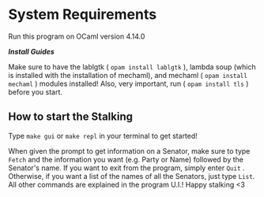 # **System Requirements**

Run this program on OCaml version 4.14.0

***Install Guides***

Make sure to have the lablgtk ( `opam install lablgtk` ), lambda soup (which is installed with the installation of mechaml), and mechaml ( `opam install mechaml` ) modules installed! Also,
very important, run ( `opam install tls` ) before you start.

## How to start the Stalking

Type `make gui` or `make repl` in your terminal to get started!

When given the prompt to get information on a Senator, make sure to type
`Fetch` and the information you want (e.g. Party or Name) followed by the
Senator's name. If you want to exit from the program, simply enter `Quit` .
Otherwise, if you want a list of the names of all the Senators, just
type `List`.
All other commands are explained in the program U.I.! Happy stalking <3
